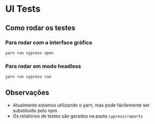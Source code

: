 # UI Tests

## Como rodar os testes

### Para rodar com a interface gráfica

```bash
yarn run cypress open
```

### Para rodar em modo headless

```bash
yarn run cypress run
```


## Observações

- Atualmente estamos utilizando o yarn, mas pode fácilemente ser substituído pelo npm.
- Os relatórios de testes são gerados na pasta `cypress/reports`
